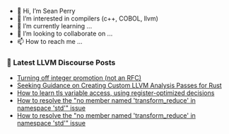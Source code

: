 - 👋 Hi, I’m Sean Perry
- 👀 I’m interested in compilers (c++, COBOL, llvm)
- 🌱 I’m currently learning ...
- 💞️ I’m looking to collaborate on ...
- 📫 How to reach me ...

<!---
s66perry/s66perry is a ✨ special ✨ repository because its `README.md` (this file) appears on your GitHub profile.
You can click the Preview link to take a look at your changes.
--->
### 📕 Latest LLVM Discourse Posts

<!-- DISCOURSE-LLVM:START -->
- [Turning off integer promotion &lpar;not an RFC&rpar;](https://discourse.llvm.org/t/turning-off-integer-promotion-not-an-rfc/78907#post_1)
- [Seeking Guidance on Creating Custom LLVM Analysis Passes for Rust](https://discourse.llvm.org/t/seeking-guidance-on-creating-custom-llvm-analysis-passes-for-rust/78869#post_3)
- [How to learn tls variable access, using register-optimized decisions](https://discourse.llvm.org/t/how-to-learn-tls-variable-access-using-register-optimized-decisions/78830#post_10)
- [How to resolve the &quot;no member named &#39;transform_reduce&#39; in namespace &#39;std&#39;&quot; issue](https://discourse.llvm.org/t/how-to-resolve-the-no-member-named-transform-reduce-in-namespace-std-issue/78895#post_2)
- [How to resolve the &quot;no member named &#39;transform_reduce&#39; in namespace &#39;std&#39;&quot; issue](https://discourse.llvm.org/t/how-to-resolve-the-no-member-named-transform-reduce-in-namespace-std-issue/78895#post_1)
<!-- DISCOURSE-LLVM:END -->
